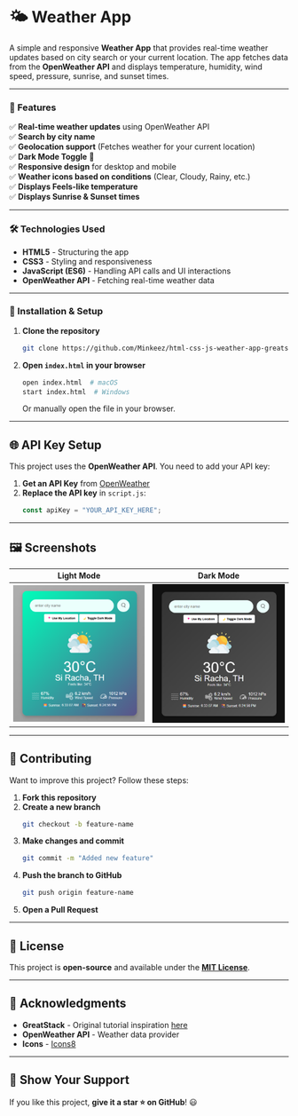 # 🌤️ Weather App

A simple and responsive **Weather App** that provides real-time weather updates based on city search or your current location. The app fetches data from the **OpenWeather API** and displays temperature, humidity, wind speed, pressure, sunrise, and sunset times.

---

### 🚀 Features

✅ **Real-time weather updates** using OpenWeather API  
✅ **Search by city name**  
✅ **Geolocation support** (Fetches weather for your current location)  
✅ **Dark Mode Toggle** 🌙  
✅ **Responsive design** for desktop and mobile  
✅ **Weather icons based on conditions** (Clear, Cloudy, Rainy, etc.)  
✅ **Displays Feels-like temperature**  
✅ **Displays Sunrise & Sunset times**

---

### 🛠️ Technologies Used

- **HTML5** - Structuring the app
- **CSS3** - Styling and responsiveness
- **JavaScript (ES6)** - Handling API calls and UI interactions
- **OpenWeather API** - Fetching real-time weather data

---

### 🎯 Installation & Setup

1. **Clone the repository**

   ```bash
   git clone https://github.com/Minkeez/html-css-js-weather-app-greatstack.git
   ```

2. **Open `index.html` in your browser**
   ```bash
   open index.html  # macOS
   start index.html  # Windows
   ```
   Or manually open the file in your browser.

---

## 🌐 API Key Setup

This project uses the **OpenWeather API**. You need to add your API key:

1. **Get an API Key** from [OpenWeather](https://openweathermap.org/api)
2. **Replace the API key** in `script.js`:
   ```js
   const apiKey = "YOUR_API_KEY_HERE";
   ```

---

## 🖼️ Screenshots

| Light Mode                          | Dark Mode                         |
| ----------------------------------- | --------------------------------- |
| ![Light Mode](screenshot-light.png) | ![Dark Mode](screenshot-dark.png) |

---

## 🤝 Contributing

Want to improve this project? Follow these steps:

1. **Fork this repository**
2. **Create a new branch**
   ```bash
   git checkout -b feature-name
   ```
3. **Make changes and commit**
   ```bash
   git commit -m "Added new feature"
   ```
4. **Push the branch to GitHub**
   ```bash
   git push origin feature-name
   ```
5. **Open a Pull Request**

---

## 📜 License

This project is **open-source** and available under the [**MIT License**](LICENSE).

---

## 🎉 Acknowledgments

- **GreatStack** - Original tutorial inspiration [here](https://www.youtube.com/@GreatStackDev)
- **OpenWeather API** - Weather data provider
- **Icons** - [Icons8](https://icons8.com)

---

## 🌟 Show Your Support

If you like this project, **give it a star ⭐ on GitHub**! 😃
